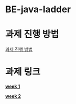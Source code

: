 # BE-java-ladder

# 과제 진행 방법
[과제 진행 방법](https://spicy-browser-d1f.notion.site/2e85c2a713d74f5ebf1011357844a4b9?pvs=74)

# 과제 링크 
[**week 1**](https://drive.google.com/file/d/1iUjKmVHvHGcsLh9nyiZNc5MwW2Iub5eF/view)

[**week 2**](https://drive.google.com/file/d/1uX_KK6rBL-2dD3EecUeHtF_3qQ0cl1eV/view)
